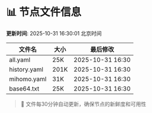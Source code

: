 # 📊 节点文件信息

**更新时间**: 2025-10-31 16:30:01 北京时间

| 文件名 | 大小 | 最后修改 |
|--------|------|----------|
| all.yaml | 25K | 2025-10-31 16:30 |
| history.yaml | 201K | 2025-10-31 16:30 |
| mihomo.yaml | 31K | 2025-10-31 16:30 |
| base64.txt | 25K | 2025-10-31 16:30 |

> 🔄 文件每30分钟自动更新，确保节点的新鲜度和可用性
